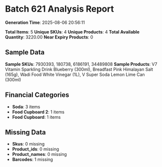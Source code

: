 # Batch 621 Analysis Report

**Generation Time**: 2025-08-06 20:56:11

**Total Items**: 5
**Unique SKUs**: 4
**Unique Products**: 4
**Total Available Quantity**: 3220.00
**Near Expiry Products**: 0

## Sample Data
**Sample SKUs**: 7930393, 180738, 6186191, 34489808
**Sample Products**: V7 Vitamin Sparkling Drink Blueberry (300ml), Breadfast Pink Himalayan Salt (165g), Wadi Food White Vinegar (1L), V Super Soda Lemon Lime Can (300ml)

## Financial Categories
- **Soda**: 3 items
- **Food Cupboard 2**: 1 items
- **Food Cupboard**: 1 items

## Missing Data
- **Skus**: 0 missing
- **Product_ids**: 0 missing
- **Product_names**: 0 missing
- **Barcodes**: 1 missing
